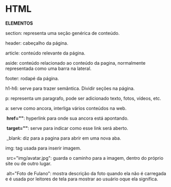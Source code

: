 # HTML

**ELEMENTOS**

section: representa uma seção genérica de conteúdo.

header: cabeçalho da página.

article: conteúdo relevante da página.

aside: conteúdo relacionado ao conteúdo da pagina, normalmente representada como uma barra na lateral.

footer: rodapé da página.

h1-h6: serve para trazer semântica. Dividir seções na página.

p: representa um paragrafo, pode ser adicionado texto, fotos, vídeos, etc.

a: serve como ancora, interliga vários conteúdos na web.

​	**href=""**: hyperlink para onde sua ancora está apontando.

​	**target=""**: serve para indicar como esse link será aberto.

​		_blank: diz para a pagina para abrir em uma nova aba.

img: tag usada para inserir imagem.

​	src="img/avatar.jpg": guarda o caminho para a imagem, dentro do próprio site ou de outro lugar.

​	alt="Foto de Fulano": mostra descrição da foto quando ela não é carregada e é usada por leitores de tela para mostrar ao usuário oque ela significa.